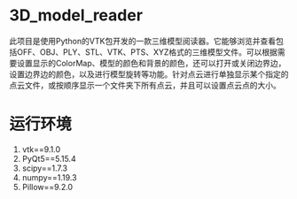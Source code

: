 # 3D_model_reader
此项目是使用Python的VTK包开发的一款三维模型阅读器。它能够浏览并查看包括OFF、OBJ、PLY、STL、VTK、PTS、XYZ格式的三维模型文件。可以根据需要设置显示的ColorMap、模型的颜色和背景的颜色，还可以打开或关闭边界边，设置边界边的颜色，以及进行模型旋转等功能。针对点云进行单独显示某个指定的点云文件，或按顺序显示一个文件夹下所有点云，并且可以设置点云点的大小。
# 运行环境
1. vtk==9.1.0
2. PyQt5==5.15.4
3. scipy==1.7.3
4. numpy==1.19.3
5. Pillow==9.2.0
